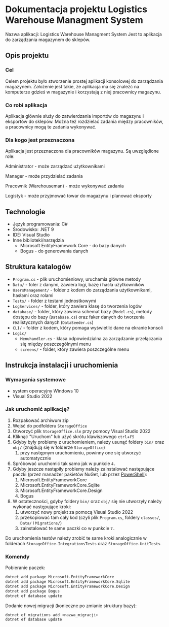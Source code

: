 # Dokumentacja projektu Logistics Warehouse Managment System
Nazwa aplikacji: Logistics Warehouse Managment System
Jest to aplikacja do zarządzania magazynem do sklepów.

## Opis projektu

### Cel
Celem projektu było stworzenie prostej aplikacji konsolowej do zarządzania magazynem. Założenie jest takie, że aplikacja ma się znaleźć na komputerze gdzieś w magazynie i korzystają z niej pracownicy magazynu.

### Co robi aplikacja
Aplikacja głównie służy do zatwierdzania importów do magazynu i eksportów do sklepów. Można też rozdzielać zadania między pracowników, a pracownicy mogą te zadania wykonywać.

### Dla kogo jest przeznaczona
Aplikacja jest przeznaczona dla pracowników magazynu.
Są uwzględione role:

Administrator - może zarządzać użytkownikami

Manager - może przydzielać zadania

Pracownik (Warehouseman) - może wykonywać zadania

Logistyk - może przyjmować towar do magazynu i planować eksporty

## Technologie
- Język programowania: C#
- Środowisko: .NET 9
- IDE: Visual Studio 
- Inne biblioteki/narzędzia
  - Microsoft EntityFramework Core - do bazy danych
  - Bogus - do generowania danych

## Struktura katalogów
- `Program.cs` - plik uruchomieniowy, uruchamia główne metody
- `Data/` - foler z danymi, zawiera logi, bazę i hasła użytkowników
- `UsersManagement/` - folder z kodem do zarządzania użytkownikami, hasłami oraz rolami
- `Tests/` - folder z testami jednostkowymi
- `LogServices/` - folder, który zawiera klasę do tworzenia logów
- `database/` - folder, który zawiera schemat bazy (`Model.cs`), metody dostępu do bazy (`Database.cs`) oraz faker danych do tworzenia realistycznych danych (`DataSeeder.cs`)
- `CLI/` - folder z kodem, który pomaga wyświetlić dane na ekranie konsoli
- `Logic/`
  - `Menuhandler.cs` - klasa odpowiedzialna za zarządzanie przełączania się między poszczególnymi menu
  - `screens/` - folder, który zawiera poszczególne menu

## Instrukcja instalacji i uruchomienia

### Wymagania systemowe
- system operacyjny Windows 10
- Visual Studio 2022

### Jak uruchomić aplikację?

1. Rozpakować archiwum zip
2. Wejść do podfolderu `StorageOffice`
3. Otworzyć plik `StorageOffice.sln` przy pomocy Visual Studio 2022
4. Kliknąć "Uruchom" lub użyć skrótu klawiszowego `ctrl`+`F5`
5. Gdyby były problemy z uruchomieniem, należy usunąć foldery `bin/` oraz `obj/` (znajdują się w folderze `StorageOffice`)
   1. przy następnym uruchomieniu, powinny one się utworzyć automatycznie
6. Spróbować uruchomić tak samo jak w punkcie `4.`
7. Gdyby jeszcze nastąpiły problemy należy zainstalować następujące paczki (przez manadżer pakietów NuGet, lub przez [PowerShell](#Komendy)):
   1. Microsoft.EntityFrameworkCore
   2. Microsoft.EntityFrameworkCore.Sqlite
   3. Microsoft.EntityFrameworkCore.Design
   4. Bogus
8. W ostateczności, gdyby foldery `bin/` oraz `obj/` się nie utworzyły należy wykonać następujące kroki:
   1. utworzyć nowy projekt za pomocą Visual Studio 2022
   2. przekopiować tam cały kod (czyli plik `Program.cs`, foldery `classes/`, `Data/` i `Migrations/`)
   3. zainstalować te same paczki co w punkcie `7.`

Do uruchomienia testów należy zrobić te same kroki analogicznie w folderach `StorageOffice.IntegrationsTests` oraz `StorageOffice.UnitTests`

### Komendy

Pobieranie paczek:
```bash
dotnet add package Microsoft.EntityFrameworkCore
dotnet add package Microsoft.EntityFrameworkCore.Sqlite
dotnet add package Microsoft.EntityFrameworkCore.Design
dotnet add package Bogus
dotnet ef database update
```

Dodanie nowej migracji (konieczne po zmianie struktury bazy):
```bash
dotnet ef migrations add <nazwa_migracji>
dotnet ef database update
```
